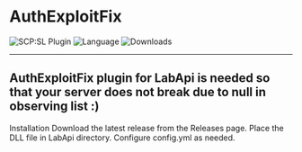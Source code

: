 # AuthExploitFix

![SCP:SL Plugin](https://img.shields.io/badge/SCP--SL%20Plugin-blue?style=for-the-badge)
![Language](https://img.shields.io/badge/Language-C%23-blueviolet?style=for-the-badge)
![Downloads](https://img.shields.io/github/downloads/angelseraphim/AuthExploitFix/total?label=Downloads&color=333333&style=for-the-badge)

---
AuthExploitFix plugin for LabApi is needed so that your server does not break due to null in observing list :)
---

Installation
Download the latest release from the Releases page.
Place the DLL file in LabApi directory.
Configure config.yml as needed.
